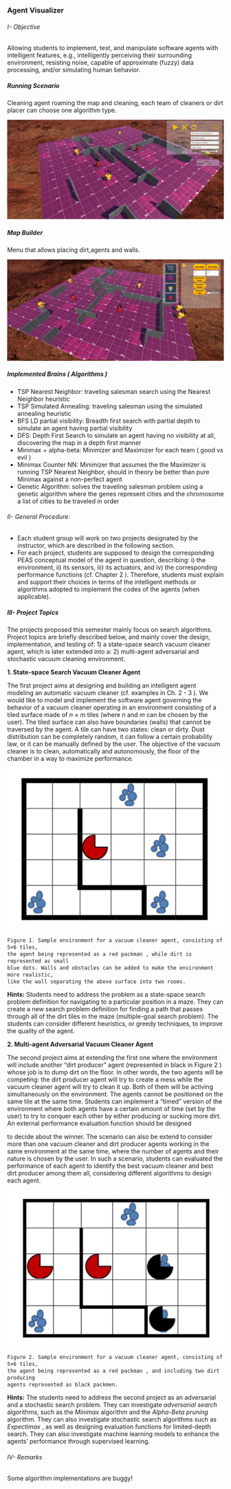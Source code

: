 ### Agent Visualizer

###### I- Objective

Allowing students to implement, test, and manipulate software agents with intelligent
features, e.g., intelligently perceiving their surrounding environment, resisting noise,
capable of approximate (fuzzy) data processing, and/or simulating human behavior.


##### Running Scenario
Cleaning agent roaming the map and cleaning, each team of cleaners or dirt placer can choose one algorithm type.

<p align="center">
<img src= Pictures/fig4.png />
</p>

##### Map Builder
Menu that allows placing dirt,agents and walls.

<p align="center">
<img src= Pictures/fig3.png />
</p>


##### Implemented Brains ( Algorithms )

- TSP Nearest Neighbor: traveling salesman search using the Nearest Neighbor heuristic
- TSP Simulated Annealing: traveling salesman using the simulated annealing heuristic
- BFS LD partial visibility: Breadth first search with partial depth to simulate an agent having partial visibility
- DFS: Depth First Search to simulate an agent having no visibility at all, discovering the map in a depth first manner
- Minimax + alpha-beta: Minimizer and Maximizer for each team ( good vs evil )
- Minimax Counter NN: Minimizer that assumes the the Maximizer is running TSP Nearest Neighbor, should in theory be better than pure Minimax against a non-perfect agent
- Genetic Algorithm: solves the traveling salesman problem using a genetic algorithm where the genes represent cities and the chromosome a list of cities to be traveled in order


###### II- General Procedure:

- Each student group will work on two projects designated by the instructor,
    which are described in the following section.
- For each project, students are supposed to design the corresponding PEAS
    conceptual model of the agent in question, describing: i) the environment, ii)
    its sensors, iii) its actuators, and iv) the corresponding performance functions
    (cf. Chapter 2 ). Therefore, students must explain and support their choices in
    terms of the intelligent methods or algorithms adopted to implement the
    codes of the agents (when applicable).

##### III- Project Topics

The projects proposed this semester mainly focus on search algorithms. Project
topics are briefly described below, and mainly cover the design, implementation, and
testing of: 1) a state-space search vacuum cleaner agent, which is later extended
into a: 2) multi-agent adversarial and stochastic vacuum cleaning environment.

**1. State-space Search Vacuum Cleaner Agent**

The first project aims at designing and building an intelligent agent modeling an
automatic vacuum cleaner (cf. examples in Ch. 2 - 3 ). We would like to model and
implement the software agent governing the behavior of a vacuum cleaner operating
in an environment consisting of a tiled surface made of _n_ × _m_ tiles (where _n_ and _m_
can be chosen by the user). The tiled surface can also have boundaries (walls) that
cannot be traversed by the agent. A tile can have two states: clean or dirty. Dust
distribution can be completely random, it can follow a certain probability law, or it
can be manually defined by the user. The objective of the vacuum cleaner is to
clean, automatically and autonomously, the floor of the chamber in a way to
maximize performance.

<p align="center">
<img src= Pictures/fig1.png />
</p>

```
Figure 1. Sample environment for a vacuum cleaner agent, consisting of 5×6 tiles,
the agent being represented as a red packman , while dirt is represented as small
blue dots. Walls and obstacles can be added to make the environment more realistic,
like the wall separating the above surface into two rooms.
```
**Hints:** Students need to address the problem as a state-space search problem
definition for navigating to a particular position in a maze. They can create a new
search problem definition for finding a path that passes through all of the dirt tiles in
the maze (multiple-goal search problem). The students can consider different
heuristics, or greedy techniques, to improve the quality of the agent.

**2. Multi-agent Adversarial Vacuum Cleaner Agent**

The second project aims at extending the first one where the environment will
include another “dirt producer” agent (represented in black in Figure 2 ) whose job is
to dump dirt on the floor. In other words, the two agents will be competing: the dirt
producer agent will try to create a mess while the vacuum cleaner agent will try to
clean it up. Both of them will be activing simultaneously on the environment. The
agents cannot be positioned on the same tile at the same time. Students can
implement a “timed” version of the environment where both agents have a certain
amount of time (set by the user) to try to conquer each other by either producing or
sucking more dirt. An external performance evaluation function should be designed


to decide about the winner. The scenario can also be extend to consider more than
one vacuum cleaner and dirt producer agents working in the same environment at
the same time, where the number of agents and their nature is chosen by the user.
In such a scenario, students can evaluated the performance of each agent to identify
the best vacuum cleaner and best dirt producer among them all, considering
different algorithms to design each agent.

<p align="center">
<img src= Pictures/fig2.png/>
</p>

```
Figure 2. Sample environment for a vacuum cleaner agent, consisting of 5×6 tiles,
the agent being represented as a red packman , and including two dirt producing
agents represented as black packmen.
```
**Hints:** The students need to address the second project as an adversarial and a
stochastic search problem. They can investigate _adversarial search_ algorithms, such
as the _Minimax_ algorithm and the _Alpha-Beta pruning_ algorithm. They can also
investigate stochastic search algorithms such as _Expectimax_ , as well as designing
evaluation functions for limited-depth search. They can also investigate machine
learning models to enhance the agents’ performance through supervised learning.


###### IV- Remarks
Some algorithm implementations are buggy!